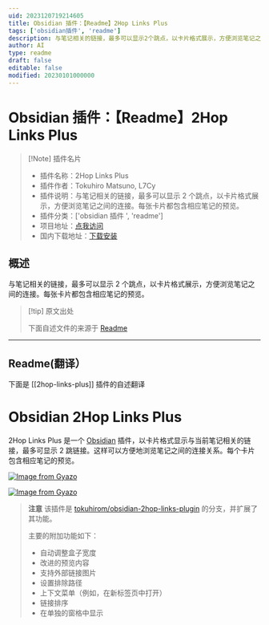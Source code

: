 ```yaml
---
uid: 2023120719214605
title: Obsidian 插件：【Readme】2Hop Links Plus
tags: ['obsidian插件', 'readme']
description: 与笔记相关的链接，最多可以显示2个跳点，以卡片格式展示，方便浏览笔记之间的连接。每张卡片都包含相应笔记的预览。
author: AI
type: readme
draft: false
editable: false
modified: 20230101000000
---
```


# Obsidian 插件：【Readme】2Hop Links Plus

> [!Note] 插件名片
> - 插件名称：2Hop Links Plus
> - 插件作者：Tokuhiro Matsuno, L7Cy
> - 插件说明：与笔记相关的链接，最多可以显示 2 个跳点，以卡片格式展示，方便浏览笔记之间的连接。每张卡片都包含相应笔记的预览。
> - 插件分类：['obsidian 插件 ', 'readme']
> - 项目地址：[点我访问](https://github.com/L7Cy/obsidian-2hop-links-plus)
> - 国内下载地址：[下载安装](https://pkmer.cn/products/plugin/pluginMarket/?2hop-links-plus)

## 概述

与笔记相关的链接，最多可以显示 2 个跳点，以卡片格式展示，方便浏览笔记之间的连接。每张卡片都包含相应笔记的预览。

> [!tip] 原文出处
>
>下面自述文件的来源于 [Readme](https://ghproxy.net/https://raw.githubusercontent.com/L7Cy/obsidian-2hop-links-plus/master/README.md)
>

---

## Readme(翻译）

下面是 [[2hop-links-plus]] 插件的自述翻译

# Obsidian 2Hop Links Plus

2Hop Links Plus 是一个 [Obsidian](https://obsidian.md/) 插件，以卡片格式显示与当前笔记相关的链接，最多可显示 2 跳链接。这样可以方便地浏览笔记之间的连接关系。每个卡片包含相应笔记的预览。

[![Image from Gyazo](https://cdn.pkmer.cn/covers/2hop-links-plus_1_0.png!pkmer)](https://gyazo.com/bf49c9e6314b4141215fd6f627e80da1)

[![Image from Gyazo](https://cdn.pkmer.cn/covers/2hop-links-plus_1_1.png!pkmer)](https://gyazo.com/4947e25e5963b6d22b748ed3204b57b2)

> **注意**
> 该插件是 [tokuhirom/obsidian-2hop-links-plugin](https://github.com/tokuhirom/obsidian-2hop-links-plugin) 的分支，并扩展了其功能。
>
> 主要的附加功能如下：
>
> - 自动调整盒子宽度
> - 改进的预览内容
> - 支持外部链接图片
> - 设置排除路径
> - 上下文菜单（例如，在新标签页中打开）
> - 链接排序
> - 在单独的窗格中显示